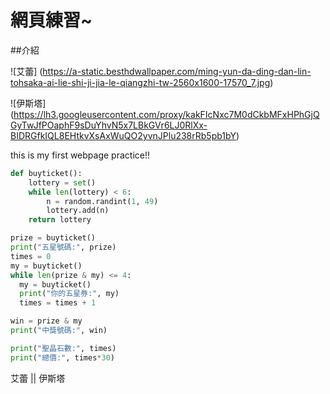 # 網頁練習~

##介紹

![艾蕾]
(https://a-static.besthdwallpaper.com/ming-yun-da-ding-dan-lin-tohsaka-ai-lie-shi-ji-jia-le-qiangzhi-tw-2560x1600-17570_7.jpg)

![伊斯塔]
(https://lh3.googleusercontent.com/proxy/kakFIcNxc7M0dCkbMFxHPhGjQGyTwJfPOaphF9sDuYhvN5x7LBkGVr6LJ0RlXx-BIDRGfkIQL8EHtkvXsAxWuQO2yvnJPlu238rRb5pb1bY)

this is my first webpage practice!!


```python
def buyticket():
    lottery = set()
    while len(lottery) < 6:
        n = random.randint(1, 49)
        lottery.add(n)
    return lottery

prize = buyticket()
print("五星號碼:", prize)
times = 0
my = buyticket()
while len(prize & my) <= 4:
  my = buyticket()
  print("你的五星券:", my)
  times = times + 1

win = prize & my
print("中獎號碼:", win)

print("聖晶石數:", times)
print("總價:", times*30)
```

艾蕾 || 伊斯塔



